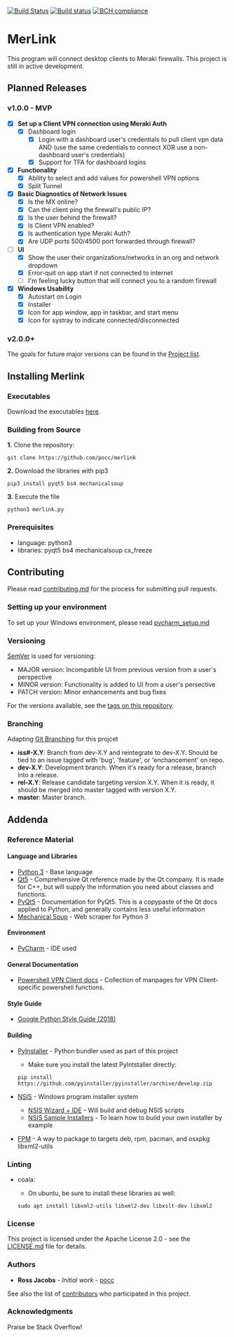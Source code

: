 [![Build Status](https://travis-ci.org/pocc/merlink.svg?branch=master)](https://travis-ci.org/pocc/merlink)
[![Build status](https://ci.appveyor.com/api/projects/status/ktmvfms5ithcevcl/branch/master?svg=true)](https://ci.appveyor.com/project/pocc/merlink/branch/master)
[![BCH compliance](https://bettercodehub.com/edge/badge/pocc/merlink?branch=master)](https://bettercodehub.com/)

# MerLink
This program will connect desktop clients to Meraki firewalls. This project is still in active development.

## Planned Releases
### v1.0.0 - MVP
* [x] **Set up a Client VPN connection using Meraki Auth**
  * [x] Dashboard login
    * [x] Login with a dashboard user's credentials to pull client vpn data AND (use the same credentials to connect XOR use a non-dashboard user's credentials)
    * [x] Support for TFA for dashboard logins
* [x] **Functionality**
  * [x] Ability to select and add values for powershell VPN options 
  * [x] Split Tunnel

* [x] **Basic Diagnostics of Network Issues**
  * [x] Is the MX online?
  * [x] Can the client ping the firewall's public IP?
  * [x] Is the user behind the firewall?
  * [x] Is Client VPN enabled?
  * [x] Is authentication type Meraki Auth?
  * [x] Are UDP ports 500/4500 port forwarded through firewall?

* [ ] **UI**
  * [x] Show the user their organizations/networks in an org and network dropdown
  * [x] Error-quit on app start if not connected to internet
  * [ ] I'm feeling lucky button that will connect you to a random firewall

* [x] **Windows Usability**
  * [x] Autostart on Login
  * [x] Installer
  * [x] Icon for app window, app in taskbar, and start menu
  * [x] Icon for systray to indicate connected/disconnected
 
### v2.0.0+
The goals for future major versions can be found in the [Project list](https://github.com/pocc/merlink/projects).
  
## Installing Merlink
### Executables
Download the executables [here](https://github.com/pocc/merlink/releases).

### Building from Source
**1.** Clone the repository:

```git clone https://github.com/pocc/merlink```

**2.** Download the libraries with pip3

```pip3 install pyqt5 bs4 mechanicalsoup```

**3.** Execute the file

```python3 merlink.py```

### Prerequisites

* language: python3 
* libraries: pyqt5 bs4 mechanicalsoup cx_freeze

## Contributing

Please read [contributing.md](https://github.com/pocc/merlink/blob/master/docs/contributing.md) for the process for 
submitting pull requests.

### Setting up your environment
To set up your Windows environment, please read [pycharm_setup.md](https://github.com/pocc/merlink/blob/master/docs/pycharm_setup.md)

### Versioning

[SemVer](http://semver.org/) is used for versioning: 
* MAJOR version: Incompatible UI from previous version from a user's perspective
* MINOR version: Functionality is added to UI from a user's persective
* PATCH version: Minor enhancements and bug fixes

For the versions available, see the [tags on this repository](https://github.com/pocc/merlink/tags). 

### Branching
Adapting [Git Branching](http://nvie.com/posts/a-successful-git-branching-model/) for this projcet

* **iss#-X.Y**: Branch from dev-X.Y and reintegrate to dev-X.Y. Should be tied to an issue tagged with 'bug', 'feature', or 'enchancement' on repo. 
* **dev-X.Y**: Development branch. When it's ready for a release, branch into a release.
* **rel-X.Y**: Release candidate targeting version X.Y. When it is ready, it should be merged into master tagged with version X.Y.
* **master**: Master branch.

## Addenda
### Reference Material
#### Language and Libraries
* [Python 3](https://www.python.org/) - Base language
* [Qt5](https://doc.qt.io/qt-5/index.html) - Comprehensive Qt reference made by the Qt company. It is made for C++, but will supply the information you need about classes and functions.
* [PyQt5](http://pyqt.sourceforge.net/Docs/PyQt5/) - Documentation for PyQt5. This is a copypaste of the Qt docs applied to Python, and generally contains less useful information  
* [Mechanical Soup](https://github.com/MechanicalSoup/MechanicalSoup) - Web scraper for Python 3

#### Environment
* [PyCharm](https://www.jetbrains.com/pycharm/) - IDE used

#### General Documentation
* [Powershell VPN Client docs](https://docs.microsoft.com/en-us/powershell/module/vpnclient/?view=win10-ps) - Collection of manpages for VPN Client-specific powershell functions.

#### Style Guide
* [Google Python Style Guide (2018)](https://github.com/google/styleguide/blob/gh-pages/pyguide.md)

#### Building
* [PyInstaller](https://pyinstaller.readthedocs.io/en/v3.3.1/) - Python bundler used as part of this project 
    * Make sure you install the latest PyIntstaller directly:
    
    `pip install https://github.com/pyinstaller/pyinstaller/archive/develop.zip
`
* [NSIS](http://nsis.sourceforge.net/Docs/) - Windows program installer system
    * [NSIS Wizard + IDE](http://hmne.sourceforge.net/) - Will build and debug NSIS scripts
    * [NSIS Sample Installers](http://nsis.sourceforge.net/Category:Real_World_Installers) - To learn how to build your own installer by example
* [FPM](https://github.com/jordansissel/fpm) - A way to package to targets deb, rpm, pacman, and osxpkg
libxml2-utils
### Linting
* coala:
    * On ubuntu, be sure to install these libraries as well:
    
    `sudo apt install libxml2-utils libxml2-dev libxslt-dev libxml2`

### License

This project is licensed under the Apache License 2.0 - see the [LICENSE.md](LICENSE.md) file for details.

### Authors

* **Ross Jacobs** - *Initial work* - [pocc](https://github.com/pocc)

See also the list of [contributors](https://github.com/pocc/merlink/contributors) who participated in this project.

### Acknowledgments
Praise be Stack Overflow!
